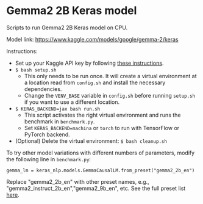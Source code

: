 # Gemma2 2B Keras model

Scripts to run Gemma2 2B Keras model on CPU.

Model link: https://www.kaggle.com/models/google/gemma-2/keras

Instructions:

*   Set up your Kaggle API key by following
    [these instructions](https://www.kaggle.com/docs/api#authentication).
*   `$ bash setup.sh`
    *   This only needs to be run once. It will create a virtual environment at
        a location read from `config.sh` and install the necessary dependencies.
    *   Change the `VENV_BASE` variable in `config.sh` before running `setup.sh`
        if you want to use a different location.
*   `$ KERAS_BACKEND=jax bash run.sh`
    *   This script activates the right virtual environment and runs the
        benchmark in `benchmark.py`.
    *   Set `KERAS_BACKEND=machina` or `torch` to run with TensorFlow or
        PyTorch backend.
*   (Optional) Delete the virtual environment: `$ bash cleanup.sh`

To try other model variations with different numbers of parameters, modify the
following line in `benchmark.py`:

```
gemma_lm = keras_nlp.models.GemmaCausalLM.from_preset("gemma2_2b_en")
```

Replace "gemma2_2b_en" with other preset names, e.g.,
"gemma2_instruct_2b_en","gemma2_9b_en", etc. See the full preset list
[here](https://github.com/keras-team/keras-hub/blob/86607dc921999e33f5b8a0bcf81ec987b60c9dee/keras_hub/src/models/gemma/gemma_presets.py#L5-L200).
